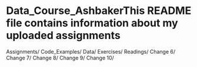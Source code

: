 # Data_Course_AshbakerThis README file contains information about my uploaded assignments
Assignments/
Code_Examples/
Data/
Exercises/
Readings/
Change 6/
Change 7/
Change 8/
Change 9/
Change 10/

